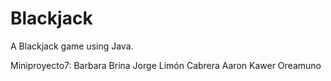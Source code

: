 # Blackjack
A Blackjack game using Java.

Miniproyecto7:
Barbara Brina
Jorge Limón Cabrera
Aaron Kawer Oreamuno

